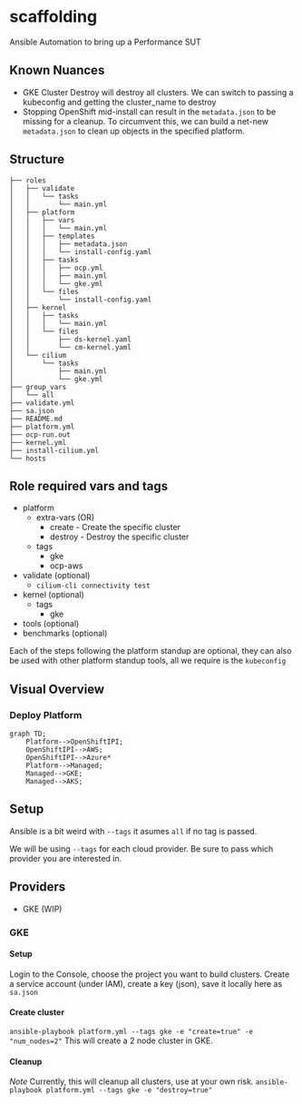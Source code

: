 # scaffolding
Ansible Automation to bring up a Performance SUT

## Known Nuances
- GKE Cluster Destroy will destroy all clusters. We can switch to passing a kubeconfig and getting the cluster_name to destroy
- Stopping OpenShift mid-install can result in the `metadata.json` to be missing for a cleanup. To circumvent this, we can build a net-new `metadata.json` to clean up objects in the specified platform.

## Structure
```
├── roles
│   ├── validate
│   │   └── tasks
│   │       └── main.yml
│   ├── platform
│   │   ├── vars
│   │   │   └── main.yml
│   │   ├── templates
│   │   │   ├── metadata.json
│   │   │   └── install-config.yaml
│   │   ├── tasks
│   │   │   ├── ocp.yml
│   │   │   ├── main.yml
│   │   │   └── gke.yml
│   │   └── files
│   │       └── install-config.yaml
│   ├── kernel
│   │   ├── tasks
│   │   │   └── main.yml
│   │   └── files
│   │       ├── ds-kernel.yaml
│   │       └── cm-kernel.yaml
│   └── cilium
│       └── tasks
│           ├── main.yml
│           └── gke.yml
├── group_vars
│   └── all
├── validate.yml
├── sa.json
├── README.md
├── platform.yml
├── ocp-run.out
├── kernel.yml
├── install-cilium.yml
└── hosts

```

## Role required vars and tags

- platform
  - extra-vars (OR)
    - create - Create the specific cluster
    - destroy - Destroy the specific cluster
  - tags
    - gke
    - ocp-aws
- validate (optional)
  - `cilium-cli connectivity test`
- kernel (optional)
  - tags
    - gke
- tools (optional)
- benchmarks (optional)

Each of the steps following the platform standup are optional, they can also be used with other platform standup tools, all we require is the `kubeconfig`

## Visual Overview

### Deploy Platform
```mermaid
graph TD;
    Platform-->OpenShiftIPI;
    OpenShiftIPI-->AWS;
    OpenShiftIPI-->Azure*
    Platform-->Managed;
    Managed-->GKE;
    Managed-->AKS;
```

## Setup
Ansible is a bit weird with `--tags` it asumes `all` if no tag is passed.

We will be using `--tags` for each cloud provider. Be sure to pass which provider you are interested in.

## Providers
- GKE (WIP)

### GKE
#### Setup
Login to the Console, choose the project you want to build clusters. Create a service account (under IAM), create a key (json), save it locally here as `sa.json`

#### Create cluster
`ansible-playbook platform.yml --tags gke -e "create=true" -e "num_nodes=2"`
This will create a 2 node cluster in GKE.

#### Cleanup
*Note* Currently, this will cleanup all clusters, use at your own risk.
`ansible-playbook platform.yml --tags gke -e "destroy=true"`

